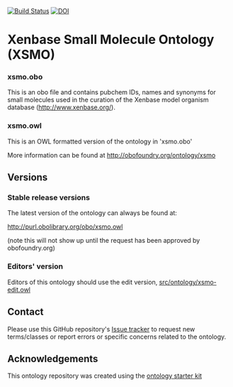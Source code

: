 [![Build Status](https://travis-ci.org/pellst/xsmo.svg?branch=master)](https://travis-ci.org/pellst/xsmo)
[![DOI](https://zenodo.org/badge/13996/pellst/xsmo.svg)](https://zenodo.org/badge/latestdoi/13996/pellst/xsmo)

# Xenbase Small Molecule Ontology (XSMO) 

### xsmo.obo
This is an obo file and contains pubchem IDs, names and synonyms for small molecules used in the curation of the Xenbase model organism database (http://www.xenbase.org/).

### xsmo.owl
This is an OWL formatted version of the ontology in 'xsmo.obo'

More information can be found at http://obofoundry.org/ontology/xsmo

## Versions

### Stable release versions

The latest version of the ontology can always be found at:

http://purl.obolibrary.org/obo/xsmo.owl

(note this will not show up until the request has been approved by obofoundry.org)

### Editors' version

Editors of this ontology should use the edit version, [src/ontology/xsmo-edit.owl](src/ontology/xsmo-edit.owl)

## Contact

Please use this GitHub repository's [Issue tracker](https://github.com/pellst/xsmo/issues) to request new terms/classes or report errors or specific concerns related to the ontology.

## Acknowledgements

This ontology repository was created using the [ontology starter kit](https://github.com/INCATools/ontology-starter-kit)